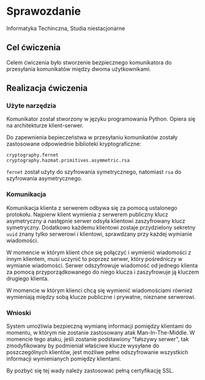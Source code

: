 # Sprawozdanie

Informatyka Techinczna, Studia niestacjonarne

## Cel ćwiczenia

Celem ćwiczenia było stworzenie bezpiecznego komunikatora do przesyłania komunikatów między dwoma użytkownikami.

## Realizacja ćwiczenia

### Użyte narzędzia

Komunikator został stworzony w języku programowania Python. Opiera się na architekturze klient-serwer.

Do zapewnienia bepieczeństwa w przesyłaniu komunikatów zostały zastosowane odpowiednie biblioteki kryptograficzne:

```
cryptography.fernet
cryptography.hazmat.primitives.asymmetric.rsa
```

`fernet` został użyty do szyfrowania symetrycznego, natomiast `rsa` do szyfrowania asymetrycznego.

### Komunikacja

Komunikacja klienta z serwerem odbywa się za pomocą ustalonego protokołu. Najpierw klient wymienia z serwerem publiczny klucz asymetryczny a następnie serwer odsyła klientowi zaszyfrowany klucz symetryczny. Dodatkowo każdemu klientowi zostaje przydzielony sekretny `uuid` znany tylko serwerowi i klientowi, sprawdzany przy każdej wymianie wiadomości.

W momencie w którym klient chce się połączyć i wymienić wiadomości z innym klientem, musi uczynić to poprzez serwer, który pośredniczy w wymianie wiadomości. Serwer odszyfrowuje wiadomość od jednego klienta za pomocą przyporządkowanego do niego klucza i zaszyfrowuje ją kluczem drugiego klienta.

W momencie w którym klienci chcą się wymienić wiadomościami również wymieniają między sobą klucze publiczne i prywatne, nieznane serwerowi.

### Wnioski

System umożliwia bezpieczną wymianę informacji pomiędzy klientami do momentu, w którym nie zostanie zastosowany atak Man-In-The-Middle. W momencie tego ataku, jeśli zostanie podstawiony "fałszywy serwer", tak zmodyfikowany by podmieniał właściwe klucze wysyłane do poszczególnych klientów, jest możliwe pełne odszyfrowanie wszystkich informacji wymienianych pomiędzy klientami.

By pozbyć się tej wady należy zastosować pełną certyfikację SSL.
